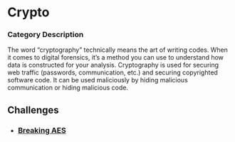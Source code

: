 # Crypto

### Category Description

The word “cryptography” technically means the art of writing codes. When it comes to digital forensics, it’s a method you can use to understand how data is constructed for your analysis. Cryptography is used for securing web traffic (passwords, communication, etc.) and securing copyrighted software code. It can be used maliciously by hiding malicious communication or hiding malicious code.

## Challenges

- ### [Breaking AES](<Breaking AES>)
